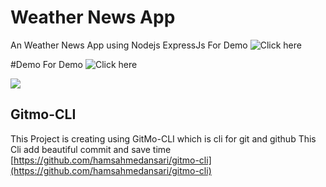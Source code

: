 # Weather News App

An Weather News App using Nodejs ExpressJs For Demo ![Click here](https://salty-atoll-95069.herokuapp.com/)

#Demo
For Demo ![Click here](https://salty-atoll-95069.herokuapp.com/)

![](https://media.giphy.com/media/MEAYzCv5dawG1ZYfoB/giphy.gif)

## Gitmo-CLI

This Project is creating using GitMo-CLI which is cli for git and github
This Cli add beautiful commit and save time
[https://github.com/hamsahmedansari/gitmo-cli](https://github.com/hamsahmedansari/gitmo-cli)
